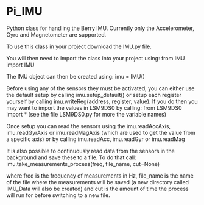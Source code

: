 # Pi_IMU
Python class for handling the Berry IMU. Currently only the Accelerometer, Gyro and
Magnetometer are supported.

To use this class in your project download the IMU.py file.

You will then need to import the class into your project using:
from IMU import IMU

The IMU object can then be created using:
imu = IMU()

Before using any of the sensors they must be activated, you can either use the default 
setup by calling imu.setup_default() or setup each register yourself by calling
imu.writeReg(address, register, value). If you do then you may want to import the values
in LSM9DS0 by calling: 
from LSM9DS0 import *  (see the file LSM9DS0.py for more the variable names)

Once setup you can read the sensors using the imu.readAccAxis, imu.readGyrAxis or 
imu.readMagAxis (which are used to get the value from a specific axis) or by calling 
imu.readAcc, imu.readGyr or imu.readMag

It is also possible to continuously read data from the sensors in the background and
save these to a file. To do that call: 
imu.take_measurements_process(freq, file_name, cut=None)

where freq is the frequency of measurements in Hz, file_name is the name of the file
where the measurements will be saved (a new directory called IMU_Data will also be
created) and cut is the amount of time the process will run for before switching to a
new file.
